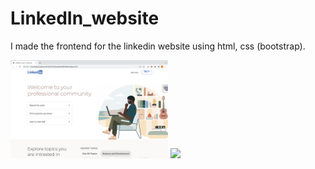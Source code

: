 # LinkedIn_website

I made the frontend for the linkedin website using html, css (bootstrap).

<img src ="https://github.com/pmcode9992/LinkedIn_website/blob/main/Linkedin%20IMG/Screenshot%202022-11-16%20at%207.31.15%20PM.png" width="50%">
<img src="https://github.com/pmcode9992/LinkedIn_website/blob/main/Linkedin%20IMG/Linkedin%20Website.mov" width="50%">
